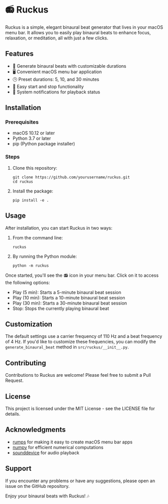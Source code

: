 # 📻 Ruckus

Ruckus is a simple, elegant binaural beat generator that lives in your macOS menu bar. It allows you to easily play binaural beats to enhance focus, relaxation, or meditation, all with just a few clicks.

## Features

- 🎵 Generate binaural beats with customizable durations
- 🖥️ Convenient macOS menu bar application
- 🕒 Preset durations: 5, 10, and 30 minutes
- 🛑 Easy start and stop functionality
- 📢 System notifications for playback status

## Installation

### Prerequisites

- macOS 10.12 or later
- Python 3.7 or later
- pip (Python package installer)

### Steps

1. Clone this repository:
   ```
   git clone https://github.com/yourusername/ruckus.git
   cd ruckus
   ```

2. Install the package:
   ```
   pip install -e .
   ```

## Usage

After installation, you can start Ruckus in two ways:

1. From the command line:
   ```
   ruckus
   ```

2. By running the Python module:
   ```
   python -m ruckus
   ```

Once started, you'll see the 📻 icon in your menu bar. Click on it to access the following options:

- Play (5 min): Starts a 5-minute binaural beat session
- Play (10 min): Starts a 10-minute binaural beat session
- Play (30 min): Starts a 30-minute binaural beat session
- Stop: Stops the currently playing binaural beat

## Customization

The default settings use a carrier frequency of 110 Hz and a beat frequency of 4 Hz. If you'd like to customize these frequencies, you can modify the `generate_binaural_beat` method in `src/ruckus/__init__.py`.

## Contributing

Contributions to Ruckus are welcome! Please feel free to submit a Pull Request.

## License

This project is licensed under the MIT License - see the LICENSE file for details.

## Acknowledgments

- [rumps](https://github.com/jaredks/rumps) for making it easy to create macOS menu bar apps
- [numpy](https://numpy.org/) for efficient numerical computations
- [sounddevice](https://python-sounddevice.readthedocs.io/) for audio playback

## Support

If you encounter any problems or have any suggestions, please open an issue on the GitHub repository.

Enjoy your binaural beats with Ruckus! 🎶
